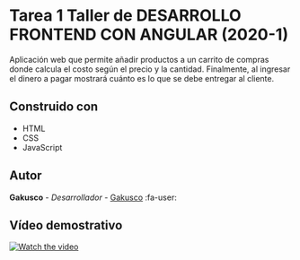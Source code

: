 # Tarea 1 Taller de DESARROLLO FRONTEND CON ANGULAR (2020-1)
Aplicación web que permite añadir productos a un carrito de compras donde calcula el costo según el precio y la cantidad. Finalmente, al ingresar el dinero a pagar mostrará cuánto es lo que se debe entregar al cliente.

## Construido con
- HTML
- CSS
- JavaScript

## Autor
**Gakusco** - *Desarrollador* - [Gakusco](https://github.com/Gakusco) :fa-user:

## Vídeo demostrativo

[![Watch the video](http://img.youtube.com/vi/gOwpXBJ9A5s/hqdefault.jpg)](https://youtu.be/gOwpXBJ9A5s)
